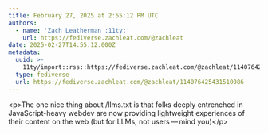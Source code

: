 ```yaml
---
title: February 27, 2025 at 2:55:12 PM UTC
authors:
  - name: 'Zach Leatherman :11ty:'
    url: https://fediverse.zachleat.com/@zachleat
date: 2025-02-27T14:55:12.000Z
metadata:
  uuid: >-
    11ty/import::rss::https://fediverse.zachleat.com/@zachleat/114076425431510086
  type: fediverse
  url: https://fediverse.zachleat.com/@zachleat/114076425431510086
---
```

\<p>The one nice thing about /llms.txt is that folks deeply entrenched in JavaScript-heavy webdev are now providing lightweight experiences of their content on the web (but for LLMs, not users — mind you)\</p>